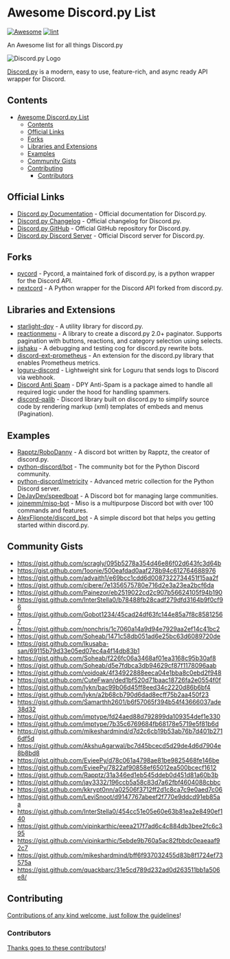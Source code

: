 <!-- title -->

<!--lint ignore no-dead-urls-->
<!--lint disable awesome-heading-->
# Awesome Discord.py List

[![Awesome](https://awesome.re/badge.svg)](https://awesome.re) [![lint](https://github.com/kzndotsh/awesome-discordpy/actions/workflows/lint.yaml/badge.svg)](https://github.com/kzndotsh/awesome-discordpy/actions/workflows/lint.yaml)

<!-- subtitle -->

An Awesome list for all things Discord.py

<!-- image -->

![Discord.py Logo](https://discordpy.readthedocs.io/en/stable/_images/snake_dark.svg)

<!-- description -->

[Discord.py](https://discordpy.readthedocs.io/en/stable/) is a modern, easy to use, feature-rich, and async ready API wrapper for Discord.

<!-- TOC -->

## Contents

<!--lint disable awesome-toc-->
- [Awesome Discord.py List](#awesome-discordpy-list)
  - [Contents](#contents)
  - [Official Links](#official-links)
  - [Forks](#forks)
  - [Libraries and Extensions](#libraries-and-extensions)
  - [Examples](#examples)
  - [Community Gists](#community-gists)
  - [Contributing](#contributing)
    - [Contributors](#contributors)

<!-- CONTENT -->

## Official Links

- [Discord.py Documentation](https://discordpy.readthedocs.io/en/latest/) - Official documentation for Discord.py.
- [Discord.py Changelog](https://discordpy.readthedocs.io/en/latest/whats_new.html) - Official changelog for Discord.py.
- [Discord.py GitHub](https://github.com/Rapptz/discord.py) - Official GitHub repository for Discord.py.
- [Discord.py Discord Server](https://discord.gg/dpy) - Official Discord server for Discord.py.

## Forks

- [pycord](https://github.com/Pycord-Development/pycord) - Pycord, a maintained fork of discord.py, is a python wrapper for the Discord API.
- [nextcord](https://github.com/nextcord/nextcord) - A Python wrapper for the Discord API forked from discord.py.

## Libraries and Extensions

- [starlight-dpy](https://github.com/InterStella0/starlight-dpy) - A utility library for discord.py.
- [reactionmenu](https://github.com/Defxult/reactionmenu) - A library to create a discord.py 2.0+ paginator. Supports pagination with buttons, reactions, and category selection using selects.
- [jishaku](https://github.com/Gorialis/jishaku) - A debugging and testing cog for discord.py rewrite bots.
- [discord-ext-prometheus](https://pypi.org/project/discord-ext-prometheus/) - An extension for the discord.py library that enables Prometheus metrics.
- [loguru-discord](https://pypi.org/project/loguru-discord/) - Lightweight sink for Loguru that sends logs to Discord via webhook.
- [Discord Anti Spam](https://github.com/Skelmis/Discord-Anti-Spam) - DPY Anti-Spam is a package aimed to handle all required logic under the hood for handling spammers.
- [discord-qalib](https://github.com/YousefEZ/discord-qalib) - Discord library built on discord.py to simplify source code by rendering markup (xml) templates of embeds and menus (Pagination).

## Examples

- [Rapptz/RoboDanny](https://github.com/Rapptz/RoboDanny) - A discord bot written by Rapptz, the creator of discord.py.
- [python-discord/bot](https://github.com/python-discord/bot) - The community bot for the Python Discord community.
- [python-discord/metricity](https://github.com/python-discord/metricity) - Advanced metric collection for the Python Discord server.
- [DeJayDev/speedboat](https://github.com/DeJayDev/speedboat) - A Discord bot for managing large communities.
- [joinemm/miso-bot](https://github.com/joinemm/miso-bot) - Miso is a multipurpose Discord bot with over 100 commands and features.
- [AlexFlipnote/discord_bot](https://github.com/AlexFlipnote/discord_bot.py) - A simple discord bot that helps you getting started within discord.py.

## Community Gists

- <https://gist.github.com/scragly/095b5278a354d46e86f02d643fc3d64b>
- <https://gist.github.com/1oonie/500eafdad0aaf278b94c612764688976>
- <https://gist.github.com/advaith1/e69bcc1cdd6d0087322734451f15aa2f>
- <https://gist.github.com/cibere/7e1356575780e716d2e3a23ea2bcf6da>
- <https://gist.github.com/Painezor/eb2519022cd2c907b56624105f94b190>
- <https://gist.github.com/InterStella0/b78488fb28cadf279dfd3164b9f0cf96>
- <https://gist.github.com/Gobot1234/45cad24df63fc144e85a7f8c85812567>
- <https://gist.github.com/nonchris/1c7060a14a9d94e7929aa2ef14c41bc2>
- <https://gist.github.com/Soheab/1471c58db051ad6e25bc63d6089720de>
- <https://gist.github.com/Ikusaba-san/69115b79d33e05ed07ec4a4f14db83b1>
- <https://gist.github.com/Soheab/f226fc06a3468af01ea3168c95b30af8>
- <https://gist.github.com/Soheab/d5e7fdbca3db94629cf87f1178096aab>
- <https://gist.github.com/voidoak/4f34922888eeca04e1bba8c0ebd2f948>
- <https://gist.github.com/CuteFwan/ded1bf520d71baac18726fa2e0554f0f>
- <https://gist.github.com/lykn/bac99b06d45ff8eed34c2220d86b6bf4>
- <https://gist.github.com/lykn/a2b68cb790d6dad8ecff75b2aa450f23>
- <https://gist.github.com/Samarthh2601/b6f57065f394b54f43666037ade38d32>
- <https://gist.github.com/imptype/fd24aed88d792899da109354def1e330>
- <https://gist.github.com/imptype/7b35c6769684fb68178e5719e5f81b6d>
- <https://gist.github.com/mikeshardmind/d7d2c6cb19b53ab76b7d401b2716df5d>
- <https://gist.github.com/AkshuAgarwal/bc7d45bcecd5d29de4d6d7904e8b8bd8>
- <https://gist.github.com/EvieePy/d78c061a4798ae81be9825468fe146be>
- <https://gist.github.com/EvieePy/7822af90858ef65012ea500bcecf1612>
- <https://gist.github.com/Rapptz/31a346ed1eb545ddeb0d451d81a60b3b>
- <https://gist.github.com/jay3332/196ccb5a58c83d7a62fbf4604088cbbc>
- <https://gist.github.com/kkrypt0nn/a02506f3712ff2d1c8ca7c9e0aed7c06>
- <https://gist.github.com/LeviSnoot/d9147767abeef2f770e9ddcd91eb85aa>
- <https://gist.github.com/InterStella0/454cc51e05e60e63b81ea2e8490ef140>
- <https://gist.github.com/vipinkarthic/eeea217f7ad6c4c884db3bee2fc6c395>
- <https://gist.github.com/vipinkarthic/5ebde9b760a5ac82fbbdc0eaeaaf92c7>
- <https://gist.github.com/mikeshardmind/bff6f937032455d83b8f1724ef73575a>
- <https://gist.github.com/quackbarc/31e5cd789d232ad0d263511bb1a506e8/>

<!-- END CONTENT -->

## Contributing

[Contributions of any kind welcome, just follow the guidelines](contributing.md)!

### Contributors

[Thanks goes to these contributors](https://github.com/kzndotsh/awesome-discordpy/graphs/contributors)!

